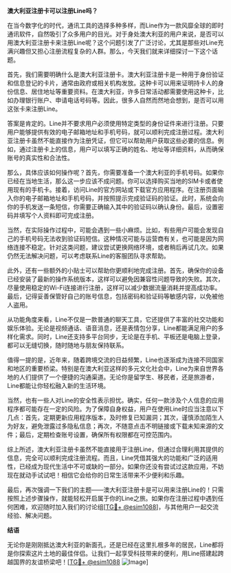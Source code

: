 **澳大利亚注册卡可以注册Line吗？**

在当今数字化的时代，通讯工具的选择多种多样，而Line作为一款风靡全球的即时通讯软件，自然吸引了众多用户的目光。对于身处澳大利亚的用户来说，是否可以用澳大利亚注册卡来注册Line呢？这个问题引发了广泛讨论，尤其是那些对Line充满兴趣但又担心注册流程复杂的人群。那么，今天我们就来详细探讨一下这个话题。

首先，我们需要明确什么是澳大利亚注册卡。澳大利亚注册卡是一种用于身份验证和信息登记的卡片，通常由政府或相关机构发放。这种卡可以用来证明持卡人的身份信息、居住地址等重要资料。在澳大利亚，许多日常活动都需要使用这种卡，比如办理银行账户、申请电话号码等。因此，很多人自然而然地会想到，是否可以用这张卡来注册Line。

答案是肯定的。Line并不要求用户必须使用特定类型的身份证件来进行注册。只要用户能够提供有效的电子邮箱地址和手机号码，就可以顺利完成注册过程。澳大利亚注册卡虽然不能直接作为注册凭证，但它可以帮助用户获取这些必要的信息。例如，通过注册卡上的信息，用户可以填写正确的姓名、地址等详细资料，从而确保账号的真实性和合法性。

那么，具体应该如何操作呢？首先，你需要准备一个澳大利亚的手机号码。如果你已经在当地生活，那么这一步应该不成问题。你可以选择购买当地的SIM卡或者使用现有的手机卡。接着，访问Line的官方网站或下载官方应用程序。在注册页面输入你的电子邮箱地址和手机号码，并按照提示完成验证码的验证。此时，系统会向你的手机发送一条短信，你需要正确输入其中的验证码以确认身份。最后，设置密码并填写个人资料即可完成注册。

当然，在实际操作过程中，可能会遇到一些小麻烦。比如，有些用户可能会发现自己的手机号码无法收到验证码短信。这种情况可能与运营商有关，也可能是因为网络连接不稳定。针对这类问题，建议尝试更换网络环境，或者稍后再试几次。如果仍然无法解决问题，可以考虑联系Line的客服团队寻求帮助。

此外，还有一些额外的小贴士可以帮助你更顺利地完成注册。首先，确保你的设备已经安装了最新的操作系统版本，这样可以避免因兼容性问题导致的失败。其次，尽量使用稳定的Wi-Fi连接进行注册，这样可以减少数据流量消耗并提高成功率。最后，记得妥善保管好自己的账号信息，包括密码和验证码等敏感内容，以免被他人盗用。

从功能角度来看，Line不仅是一款普通的聊天工具，它还提供了丰富的社交功能和娱乐体验。无论是视频通话、语音消息，还是表情包分享，Line都能满足用户的多样化需求。同时，Line还支持多平台同步，无论是在手机、平板还是电脑上登录，都可以无缝切换，随时随地与朋友保持联系。

值得一提的是，近年来，随着跨境交流的日益频繁，Line也逐渐成为连接不同国家和地区的重要桥梁。特别是在澳大利亚这样的多元文化社会中，Line为来自世界各地的人们提供了一个便捷的沟通渠道。无论你是留学生、移民者，还是旅游者，Line都能让你轻松融入新的生活环境。

当然，也有一些人对Line的安全性表示担忧。确实，任何一款涉及个人信息的应用程序都可能存在一定的风险。为了保障自身权益，用户在使用Line时应当注意以下几点：首先，定期更新应用程序版本，及时修复已知漏洞；其次，谨慎添加陌生人为好友，避免泄露过多隐私信息；再次，不随意点击不明链接或下载未知来源的文件；最后，定期检查账号设置，确保所有权限都在可控范围内。

综上所述，澳大利亚注册卡虽然不能直接用于注册Line，但通过合理利用其提供的信息，完全可以顺利完成注册流程。而且，Line凭借其强大的功能和广泛的适用性，已经成为现代生活中不可或缺的一部分。如果你还没有尝试过这款应用，不妨现在就动手试试吧！相信它会给你的日常生活带来不少便利和乐趣。

最后，再次强调一下我们的主题——澳大利亚注册卡是可以用来注册Line的！只需按照上述步骤操作，就能轻松开启属于你的Line之旅。如果你在注册过程中遇到任何困难，欢迎随时加入我们的讨论组[[TG💪+ @esim1088](https://t.me/s/esim1088)]，与其他用户一起交流经验、解决问题。

**结语**

无论你是刚刚抵达澳大利亚的新面孔，还是已经在这里扎根多年的居民，Line都将是你探索这片土地的最佳伴侣。让我们一起享受科技带来的便利，用Line搭建起跨越国界的友谊桥梁吧！[[TG💪+ @esim1088](https://t.me/s/esim1088) ![Image](https://i.postimg.cc/4NQfJmqS/Snipaste-2025-05-13-00-14-12.png)]